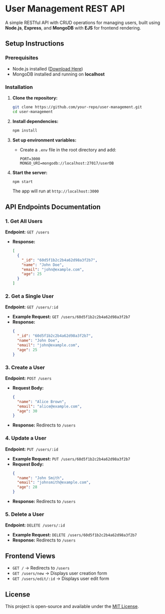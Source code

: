 # User Management REST API

A simple RESTful API with CRUD operations for managing users, built using **Node.js**, **Express**, and **MongoDB** with **EJS** for frontend rendering.

## Setup Instructions

### Prerequisites
- Node.js installed ([Download Here](https://nodejs.org/))
- MongoDB installed and running on **localhost**

### Installation

1. **Clone the repository:**
   ```sh
   git clone https://github.com/your-repo/user-management.git
   cd user-management
   ```

2. **Install dependencies:**
   ```sh
   npm install
   ```

3. **Set up environment variables:**
   - Create a `.env` file in the root directory and add:
     ```env
     PORT=3000
     MONGO_URI=mongodb://localhost:27017/userDB
     ```

4. **Start the server:**
   ```sh
   npm start
   ```
   The app will run at `http://localhost:3000`

## API Endpoints Documentation

### 1. Get All Users
**Endpoint:** `GET /users`
- **Response:**
  ```json
  [
    {
      "_id": "60d5f1b2c2b4a62d98a3f2b7",
      "name": "John Doe",
      "email": "john@example.com",
      "age": 25
    }
  ]
  ```

### 2. Get a Single User
**Endpoint:** `GET /users/:id`
- **Example Request:** `GET /users/60d5f1b2c2b4a62d98a3f2b7`
- **Response:**
  ```json
  {
    "_id": "60d5f1b2c2b4a62d98a3f2b7",
    "name": "John Doe",
    "email": "john@example.com",
    "age": 25
  }
  ```

### 3. Create a User
**Endpoint:** `POST /users`
- **Request Body:**
  ```json
  {
    "name": "Alice Brown",
    "email": "alice@example.com",
    "age": 30
  }
  ```
- **Response:** Redirects to `/users`

### 4. Update a User
**Endpoint:** `PUT /users/:id`
- **Example Request:** `PUT /users/60d5f1b2c2b4a62d98a3f2b7`
- **Request Body:**
  ```json
  {
    "name": "John Smith",
    "email": "johnsmith@example.com",
    "age": 28
  }
  ```
- **Response:** Redirects to `/users`

### 5. Delete a User
**Endpoint:** `DELETE /users/:id`
- **Example Request:** `DELETE /users/60d5f1b2c2b4a62d98a3f2b7`
- **Response:** Redirects to `/users`

## Frontend Views
- `GET /` → Redirects to `/users`
- `GET /users/new` → Displays user creation form
- `GET /users/edit/:id` → Displays user edit form

## License
This project is open-source and available under the [MIT License](LICENSE).

